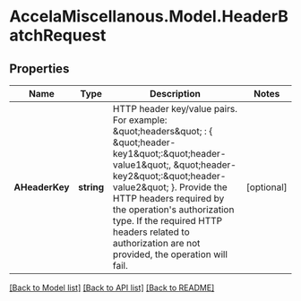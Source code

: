 # AccelaMiscellanous.Model.HeaderBatchRequest
## Properties

Name | Type | Description | Notes
------------ | ------------- | ------------- | -------------
**AHeaderKey** | **string** | HTTP header key/value pairs. For example:  \&quot;headers\&quot; : { \&quot;header-key1\&quot;:\&quot;header-value1\&quot;, \&quot;header-key2\&quot;:\&quot;header-value2\&quot; }.  Provide the HTTP headers required by the operation&#39;s authorization type. If the required HTTP headers related to authorization are not provided, the operation will fail. | [optional] 

[[Back to Model list]](../README.md#documentation-for-models) [[Back to API list]](../README.md#documentation-for-api-endpoints) [[Back to README]](../README.md)

